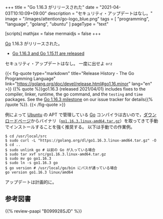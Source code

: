 +++
title = "Go 1.16.3 がリリースされた"
date =  "2021-04-03T10:10:09+09:00"
description = "セキュリティ・アップデートはなし。"
image = "/images/attention/go-logo_blue.png"
tags  = [ "programming", "language", "golang", "ubuntu" ]
pageType = "text"

[scripts]
  mathjax = false
  mermaidjs = false
+++

[Go] 1.16.3 がリリースされた。

- [Go 1.16.3 and Go 1.15.11 are released](https://groups.google.com/g/golang-announce/c/wVRzkWSQpO0/m/EUykHAm0CAAJ)

セキュリティ・アップデートはなし。
一度に出せよ `orz`

{{< fig-quote type="markdown" title="Release History - The Go Programming Language" link="https://golang.org/doc/devel/release.html#go1.16.minor" lang="en" >}}
{{% quote %}}go1.16.3 (released 2021/04/01) includes fixes to the compiler, linker, runtime, the go command, and the `testing` and `time` packages. See the [Go 1.16.3 milestone](https://github.com/golang/go/issues?q=milestone%3AGo1.16.3+label%3ACherryPickApproved) on our issue tracker for details{{% /quote %}}.
{{< /fig-quote >}}

例によって [Ubuntu] の APT で管理している [Go] コンパイラは古いので，[ダウンロードページ](https://golang.org/dl/ "Downloads - The Go Programming Language")からバイナリ（[`go1.16.3.linux-amd64.tar.gz`](https://golang.org/dl/go1.16.3.linux-amd64.tar.gz)）を取ってきて手動でインストールすることを強く推奨する。
以下は手動での作業例。

```text
$ cd /usr/local/src
$ sudo curl -L "https://golang.org/dl/go1.16.3.linux-amd64.tar.gz" -O
$ cd ..
$ sudo unlink go # 以前の Go が入っている場合
$ sudo tar xvf src/go1.16.3.linux-amd64.tar.gz
$ sudo mv go go1.16.3
$ sudo ln -s go1.16.3 go
$ go version # /usr/local/go/bin にパスが通っている場合
go version go1.16.3 linux/amd64
```

アップデートは計画的に。

[Go]: https://go.dev/
[Ubuntu]: https://www.ubuntu.com/ "The leading operating system for PCs, IoT devices, servers and the cloud | Ubuntu"

## 参考図書

{{% review-paapi "B099928SJD" %}} <!-- プログラミング言語Go -->
